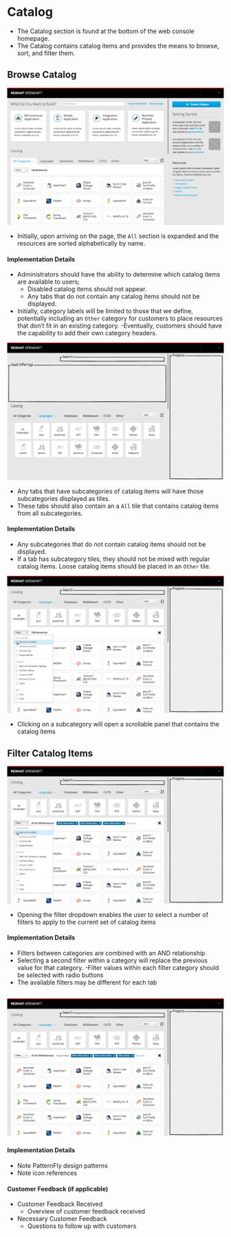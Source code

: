# Catalog

- The Catalog section is found at the bottom of the web console homepage.
- The Catalog contains catalog items and provides the means to browse, sort, and filter them.


## Browse Catalog

![catalog](img/catalog-01.png)
- Initially, upon arriving on the page, the `All` section is expanded and the resources are sorted alphabetically by name.

#### Implementation Details
  - Administrators should have the ability to determine which catalog items are available to users;      
    - Disabled catalog items should not appear.
    - Any tabs that do not contain any catalog items should not be displayed.
  - Initially, category labels will be limited to those that we define, potentially including an `Other` category for customers to place resources that don’t fit in an existing category.
    -Eventually, customers should have the capability to add their own category headers.

![catalog](img/catalog-02.png)
- Any tabs that have subcategories of catalog items will have those subcategories displayed as tiles.
- These tabs should also contain an a `All` tile that contains catalog items from all subcategories.



#### Implementation Details
  - Any subcategories that do not contain catalog items should not be displayed.
  - If a tab has subcategory tiles, they should not be mixed with regular catalog items. Loose catalog items should be placed in an `Other` tile.

![catalog](img/catalog-03.png)
- Clicking on a subcategory will open a scrollable panel that contains the catalog items


## Filter Catalog Items

![catalog](img/catalog-04.png)
- Opening the filter dropdown enables the user to select a number of filters to apply to the current set of catalog items

#### Implementation Details
  - Filters between categories are combined with an AND relationship
  - Selecting a second filter within a category will replace the previous value for that category.
    -Filter values within each filter category should be selected with radio buttons
  - The available filters may be different for each tab


![catalog](img/catalog-05.png)
-

#### Implementation Details
  - Note PatternFly design patterns
  - Note icon references

#### Customer Feedback (if applicable)
- Customer Feedback Received
  - Overview of customer feedback received
- Necessary Customer Feedback
  - Questions to follow up with customers
